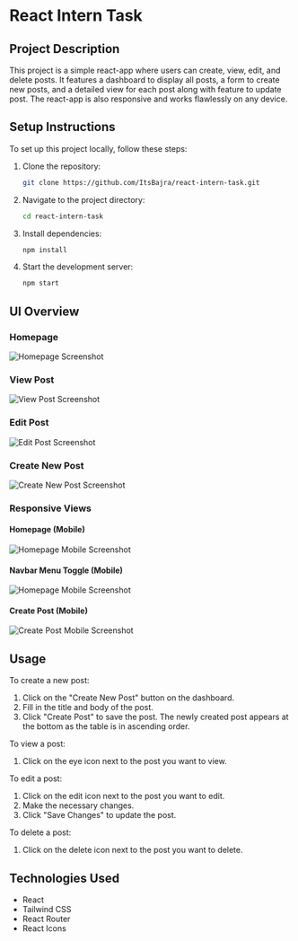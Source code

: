 # React Intern Task

## Project Description

This project is a simple react-app where users can create, view, edit, and delete posts. It features a dashboard to display all posts, a form to create new posts, and a detailed view for each post along with feature to update post. The react-app is also responsive and works flawlessly on any device. 

## Setup Instructions

To set up this project locally, follow these steps:

1. Clone the repository:
    ```sh
    git clone https://github.com/ItsBajra/react-intern-task.git
    ```
2. Navigate to the project directory:
    ```sh
    cd react-intern-task
    ```
3. Install dependencies:
    ```sh
    npm install
    ```
4. Start the development server:
    ```sh
    npm start
    ```

## UI Overview

### Homepage

![Homepage Screenshot](screenshots/homepage.jpg)

### View Post

![View Post Screenshot](screenshots/postdetails.jpg)

### Edit Post

![Edit Post Screenshot](screenshots/updatepost.jpg)

### Create New Post

![Create New Post Screenshot](screenshots/createnewpost.jpg)

### Responsive Views

#### Homepage (Mobile)

![Homepage Mobile Screenshot](screenshots/mobiledashboard.jpg)

#### Navbar Menu Toggle (Mobile)

![Homepage Mobile Screenshot](screenshots/mobilemenutoggle.jpg)

#### Create Post (Mobile)

![Create Post Mobile Screenshot](screenshots/mobilecreatenewpost.jpg)

## Usage

To create a new post:
1. Click on the "Create New Post" button on the dashboard.
2. Fill in the title and body of the post.
3. Click "Create Post" to save the post. The newly created post appears at the bottom as the table is in ascending order. 

To view a post:
1. Click on the eye icon next to the post you want to view.

To edit a post:
1. Click on the edit icon next to the post you want to edit.
2. Make the necessary changes.
3. Click "Save Changes" to update the post.

To delete a post:
1. Click on the delete icon next to the post you want to delete.

## Technologies Used

- React
- Tailwind CSS
- React Router
- React Icons

